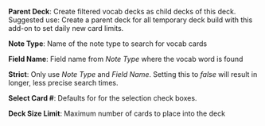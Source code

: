 **Parent Deck**: Create filtered vocab decks as child decks of this deck. Suggested use: Create a parent deck for all temporary deck build with this add-on to set daily new card limits.

**Note Type**: Name of the note type to search for vocab cards

**Field Name**: Field name from *Note Type* where the vocab word is found

**Strict**: Only use *Note Type* and *Field Name*. Setting this to *false* will
result in longer, less precise search times.

**Select Card \#**: Defaults for for the selection check boxes.

**Deck Size Limit**: Maximum number of cards to place into the deck
